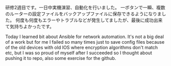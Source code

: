 研修2週目です。一日中実機演習、自動化を行いました。
一ボタンで一瞬、複数のルーターの設定ファイルをバックアップファイルに保存できるようになりました。
何度も何度もエラーやトラブルなどが発生してましたが、最後に成功出来て気持ちよかったです。

Today I learned bit about Ansible for network automation. 
It's not a big deal of a work but for me I failed so many times just
to save config files because of the old devices with old IOS where 
encryption algorithms don't match etc, but I was so proud of myself 
after I succeeded so I thought about pushing it to repo, also some
exercise for the github.

